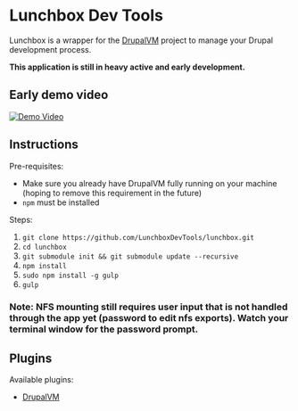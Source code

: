 # Lunchbox Dev Tools

Lunchbox is a wrapper for the [DrupalVM](http://drupalvm.com) project to manage your Drupal development process.

__This application is still in heavy active and early development.__


## Early demo video
[![Demo Video](http://img.youtube.com/vi/PuSqHk5zGHQ/0.jpg)](https://www.youtube.com/watch?v=PuSqHk5zGHQ)


## Instructions

Pre-requisites:

* Make sure you already have DrupalVM fully running on your machine (hoping to remove this requirement in the future)
* `npm` must be installed


Steps:

1. `git clone https://github.com/LunchboxDevTools/lunchbox.git`
2. `cd lunchbox`
3. `git submodule init && git submodule update --recursive`
4. `npm install`
5. `sudo npm install -g gulp `
6. `gulp`


### Note: NFS mounting still requires user input that is not handled through the app yet (password to edit nfs exports). Watch your terminal window for the password prompt.

## Plugins

Available plugins:

* [DrupalVM](https://github.com/LunchboxDevTools/drupalvm)